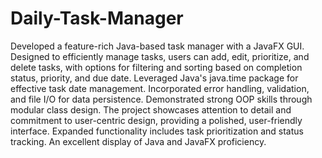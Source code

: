 # Daily-Task-Manager

Developed a feature-rich Java-based task manager with a JavaFX GUI. Designed to efficiently manage tasks, users can add, edit, prioritize, and delete tasks, with options for filtering and sorting based on completion status, priority, and due date. Leveraged Java's java.time package for effective task date management. Incorporated error handling, validation, and file I/O for data persistence. Demonstrated strong OOP skills through modular class design. The project showcases attention to detail and commitment to user-centric design, providing a polished, user-friendly interface. Expanded functionality includes task prioritization and status tracking. An excellent display of Java and JavaFX proficiency.
